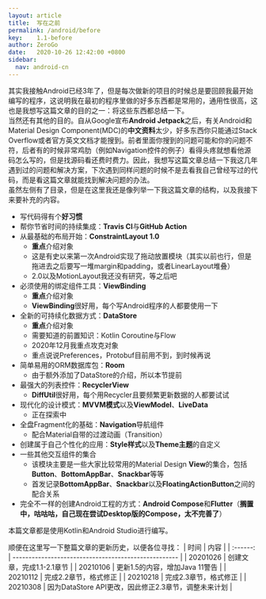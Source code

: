 ```yaml
---
layout: article
title:  写在之前
permalink: /android/before
key:    1.1-before
author: ZeroGo
date:   2020-10-26 12:42:00 +0800
sidebar:
  nav: android-cn
---
```

其实我接触Android已经3年了，但是每次做新的项目的时候总是要回顾我最开始编写的程序，这说明我在最初的程序里做的好多东西都是常用的，通用性很高，这也是我想写这篇文章的目的之一：将这些东西都总结一下。  
当然还有其他的目的。自从Google宣布**Android Jetpack**之后，有关Android和Material Design Component(MDC)的**中文资料**太少，好多东西你只能通过Stack Overflow或者官方英文文档才能搜到。前者里面你搜到的问题可能和你的问题不符，后者有的时候非常鸡肋（例如Navigation控件的例子）看得头疼就想看他源码怎么写的，但是找源码看还费时费力。因此，我想写这篇文章总结一下我这几年遇到过的问题和解决方案，下次遇到同样问题的时候不是去看我自己曾经写过的代码，而是看这篇文章就能找到解决问题的办法。  
虽然左侧有了目录，但是在这里我还是像列举一下我这篇文章的结构，以及我接下来要补充的内容。

- 写代码得有个**好习惯**
- 帮你节省时间的持续集成：**Travis CI**与**GitHub Action**
- 从最基础的布局开始：**ConstraintLayout 1.0**
  - **重点**介绍对象
  - 这是有史以来第一次Android实现了拖动放置模块（其实以前也行，但是拖进去之后要写一堆margin和padding，或者LinearLayout堆叠）
  - 2.0以及MotionLayout我还没有研究，等之后吧
- 必须使用的绑定组件工具：**ViewBinding**
  - **重点**介绍对象
  - **ViewBinding**很好用，每个写Android程序的人都要使用一下
- 全新的可持续化数据方式：**DataStore**
  - **重点**介绍对象
  - 需要知道的前置知识：Kotlin Coroutine与Flow
  - 2020年12月我重点攻克对象
  - 重点说说Preferences，Protobuf目前用不到，到时候再说
- 简单易用的ORM数据库包：**Room**
  - 由于额外添加了DataStore的介绍，所以本节提前
- 最强大的列表控件：**RecyclerView**
  - **DiffUtil**很好用，每个用Recycler且要频繁更新数据的人都要试试
- 现代化的设计模式：**MVVM模式**以及**ViewModel**、**LiveData**
  - 正在探索中
- 全盘Fragment化的基础：**Navigation**导航组件
  - 配合Material自带的过渡动画（Transition）
- 创建属于自己个性化的应用：**Style样式**以及**Theme主题**的自定义
- 一些其他交互组件的集合
  - 该模块主要是一些大家比较常用的Material Design **View**的集合，包括**Button**、**BottomAppBar**、**Snackbar**等等
  - 首发记录**BottomAppBar**、**Snackbar**以及**FloatingActionButton**之间的配合关系
- 完全不一样的创建Android工程的方式：**Android Compose**和**Flutter**（**搁置中，咕咕咕，自己现在尝试Desktop版的Compose，太不完善了**）

本篇文章都是使用Kotlin和Android Studio进行编写。

顺便在这里写一下整篇文章的更新历史，以便各位寻找：
|   时间   | 内容                                                 |
| :------: | ---------------------------------------------------- |
| 20201026 | 创建文章，完成1.1-2.1章节                            |
| 20210106 | 更新1.5的内容，增加Java 11警告                       |
| 20210112 | 完成2.2章节，格式修正                                |
| 20210218 | 完成2.3章节，格式修正                                |
| 20210308 | 因为DataStore API更改，因此修正2.3章节，调整未来计划 |
